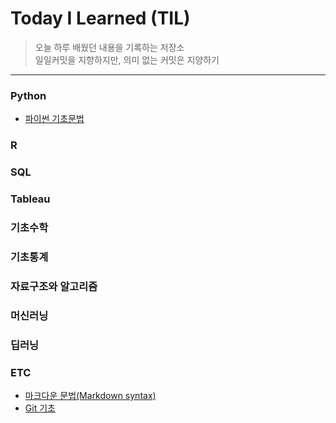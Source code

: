 
# Today I Learned (TIL)
>오늘 하루 배웠던 내용을 기록하는 저장소   
>일일커밋을 지향하지만, 의미 없는 커밋은 지양하기   
----------------------------------------------------------------------------------------------------------------------
### Python
* [파이썬 기초문법](https://github.com/vive0508/TIL/blob/main/Python/basic_grammar.md)

 
### R

 
### SQL


### Tableau

 
### 기초수학


### 기초통계


### 자료구조와 알고리즘


### 머신러닝


### 딥러닝


### ETC
- [마크다운 문법(Markdown syntax)](https://github.com/vive0508/TIL/blob/main/ETC/markdown_syntax.md)
- [Git 기초](https://github.com/vive0508/TIL/blob/main/ETC/git_basic.md)
